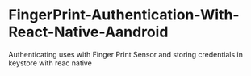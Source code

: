 # FingerPrint-Authentication-With-React-Native-Aandroid
Authenticating uses with Finger Print Sensor and storing credentials in keystore with reac native
